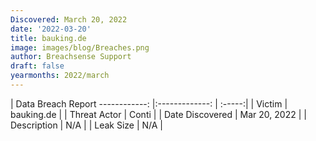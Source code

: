 ```yaml
---
Discovered: March 20, 2022
date: '2022-03-20'
title: bauking.de
image: images/blog/Breaches.png
author: Breachsense Support
draft: false
yearmonths: 2022/march
---
```



| Data Breach Report
------------:   |:-------------:    | :-----:|
| Victim    | bauking.de      | 
| Threat Actor    | Conti      | 
| Date Discovered    | Mar 20, 2022      | 
| Description    | N/A      | 
| Leak Size    | N/A      | 

